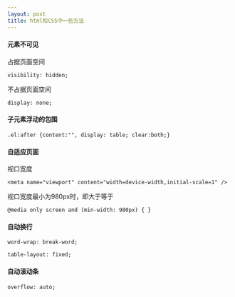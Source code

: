 ```yaml
---
layout: post
title: html和CSS中一些方法
---
```

#### 元素不可见

占据页面空间

~~~
visibility: hidden;
~~~

不占据页面空间

~~~
display: none;
~~~

#### 子元素浮动的包围

~~~
.el:after {content:"", display: table; clear:both;}
~~~

#### 自适应页面

视口宽度

~~~
<meta name="viewport" content="width=device-width,initial-scale=1" />
~~~

视口宽度最小为980px时，即大于等于

~~~
@media only screen and (min-width: 980px) { }
~~~

#### 自动换行

~~~
word-wrap: break-word;

table-layout: fixed;
~~~

#### 自动滚动条

~~~
overflow: auto;
~~~